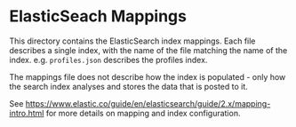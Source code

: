 # ElasticSeach Mappings

This directory contains the ElasticSearch index mappings. Each file describes a single index, with
the name of the file matching the name of the index. e.g. `profiles.json` describes the profiles
index.

The mappings file does not describe how the index is populated - only how the search index analyses
and stores the data that is posted to it.

See https://www.elastic.co/guide/en/elasticsearch/guide/2.x/mapping-intro.html for more details on
mapping and index configuration.
